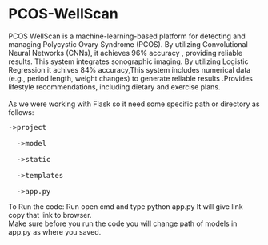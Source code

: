 # PCOS-WellScan
PCOS WellScan is a machine-learning-based platform for detecting and managing Polycystic Ovary Syndrome (PCOS). By utilizing Convolutional Neural Networks (CNNs), it achieves 96% accuracy , providing reliable results. This system integrates sonographic imaging. By utilizing Logistic Regression it achives 84% accuracy,This system includes numerical data (e.g., period length, weight changes) to generate reliable results .Provides lifestyle recommendations, including dietary and exercise plans.
<br><br>
As we were working with Flask so it need some specific path or directory as follows:<br>
   <pre>->project
  <br>  ->model
  <br>  ->static
  <br>  ->templates
  <br>  ->app.py</pre>
To Run the code:
Run open cmd and type python app.py
It will give link copy that link to browser.<br>
Make sure before you run the code you will change path of models in app.py as where you saved.
